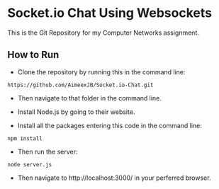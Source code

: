 # Socket.io Chat Using Websockets

This is the Git Repository for my Computer Networks assignment.

## How to Run

- Clone the repository by running this in the command line:

```
https://github.com/AimeexJB/Socket.io-Chat.git
```

- Then navigate to that folder in the command line.

- Install Node.js by going to their website.

- Install all the packages entering this code in the command line:

```
npm install
```

- Then run the server:

```
node server.js
```

- Then navigate to http://localhost:3000/ in your perferred browser.
